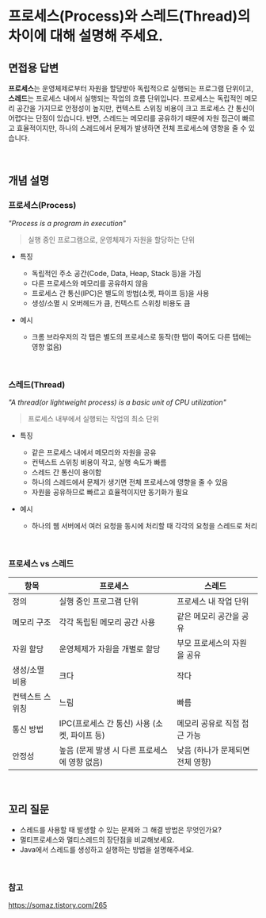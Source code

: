 # 프로세스(Process)와 스레드(Thread)의 차이에 대해 설명해 주세요.
## 면접용 답변
**프로세스**는 운영체제로부터 자원을 할당받아 독립적으로 실행되는 프로그램 단위이고, **스레드**는 프로세스 내에서 실행되는 작업의 흐름 단위입니다.
프로세스는 독립적인 메모리 공간을 가지므로 안정성이 높지만, 컨텍스트 스위칭 비용이 크고 프로세스 간 통신이 어렵다는 단점이 있습니다. 
반면, 스레드는 메모리를 공유하기 때문에 자원 접근이 빠르고 효율적이지만, 하나의 스레드에서 문제가 발생하면 전체 프로세스에 영향을 줄 수 있습니다.

<br>

## 개념 설명
### 프로세스(Process)
*"Process is a program in execution"*
> 실행 중인 프로그램으로, 운영체제가 자원을 할당하는 단위

- 특징
  - 독립적인 주소 공간(Code, Data, Heap, Stack 등)을 가짐
  - 다른 프로세스와 메모리를 공유하지 않음
  - 프로세스 간 통신(IPC)은 별도의 방법(소켓, 파이프 등)을 사용
  - 생성/소멸 시 오버헤드가 큼, 컨텍스트 스위칭 비용도 큼

- 예시
  - 크롬 브라우저의 각 탭은 별도의 프로세스로 동작(한 탭이 죽어도 다른 탭에는 영향 없음)
<br>

### 스레드(Thread)
*"A thread(or lightweight process) is a basic unit of CPU utilization"*
> 프로세스 내부에서 실행되는 작업의 최소 단위

- 특징
  - 같은 프로세스 내에서 메모리와 자원을 공유
  - 컨텍스트 스위칭 비용이 작고, 실행 속도가 빠름
  - 스레드 간 통신이 용이함
  - 하나의 스레드에서 문제가 생기면 전체 프로세스에 영향을 줄 수 있음
  - 자원을 공유하므로 빠르고 효율적이지만 동기화가 필요

- 예시
  - 하나의 웹 서버에서 여러 요청을 동시에 처리할 때 각각의 요청을 스레드로 처리

<br>

### 프로세스 vs 스레드
| 항목              | 프로세스                              | 스레드                             |
|-------------------|----------------------------------------|------------------------------------|
| 정의              | 실행 중인 프로그램 단위                | 프로세스 내 작업 단위              |
| 메모리 구조       | 각각 독립된 메모리 공간 사용           | 같은 메모리 공간을 공유            |
| 자원 할당         | 운영체제가 자원을 개별로 할당          | 부모 프로세스의 자원을 공유        |
| 생성/소멸 비용    | 크다                                   | 작다                               |
| 컨텍스트 스위칭   | 느림                                   | 빠름                               |
| 통신 방법         | IPC(프로세스 간 통신) 사용 (소켓, 파이프 등)             | 메모리 공유로 직접 접근 가능       |
| 안정성            | 높음 (문제 발생 시 다른 프로세스에 영향 없음) | 낮음 (하나가 문제되면 전체 영향)   |

<br>

## 꼬리 질문
- 스레드를 사용할 때 발생할 수 있는 문제와 그 해결 방법은 무엇인가요?
- 멀티프로세스와 멀티스레드의 장단점을 비교해보세요.
- Java에서 스레드를 생성하고 실행하는 방법을 설명해주세요.

<br>

### 참고
https://somaz.tistory.com/265
